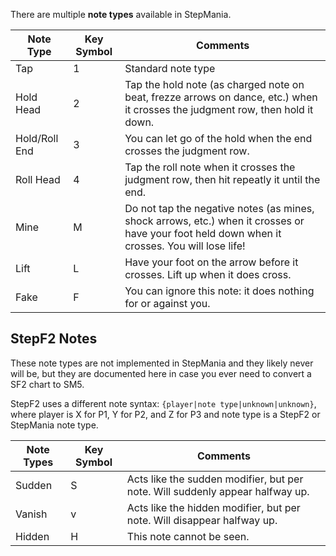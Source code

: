 There are multiple **note types** available in StepMania.

<table>
<thead><tr><th>Note Type</th><th>Key Symbol</th><th>Comments</th></tr></thead>
<tbody>
<tr><td>Tap</td><td>1</td><td>Standard note type</td></tr>
<tr><td>Hold Head</td><td>2</td><td>Tap the hold note (as charged note on beat, frezze arrows on dance, etc.) when it crosses the judgment row, then hold it down.</td></tr>
<tr><td>Hold/Roll End</td><td>3</td><td>You can let go of the hold when the end crosses the judgment row.</tr>
<tr><td>Roll Head</td><td>4</td><td>Tap the roll note when it crosses the judgment row, then hit repeatly it until the end.</td></tr>
<tr><td>Mine</td><td>M</td><td>Do not tap the negative notes (as mines, shock arrows, etc.) when it crosses or have your foot held down when it crosses. You will lose life!</td></tr>
<tr><td>Lift</td><td>L</td><td>Have your foot on the arrow before it crosses. Lift up when it does cross.</td></tr>
<tr><td>Fake</td><td>F</td><td>You can ignore this note: it does nothing for or against you.</td></tr>
</tbody><tr>
</table>

## StepF2 Notes
These note types are not implemented in StepMania and they likely never will be, but they are documented here in case you ever need to convert a SF2 chart to SM5.

StepF2 uses a different note syntax: `{player|note type|unknown|unknown}`, where player is X for P1, Y for P2, and Z for P3 and note type is a StepF2 or StepMania note type.

| Note Types | Key Symbol | Comments |
| ---------- | ---------- | -------- |
| Sudden | S | Acts like the sudden modifier, but per note. Will suddenly appear halfway up. |
| Vanish | v | Acts like the hidden modifier, but per note. Will disappear halfway up. |
| Hidden | H | This note cannot be seen. |